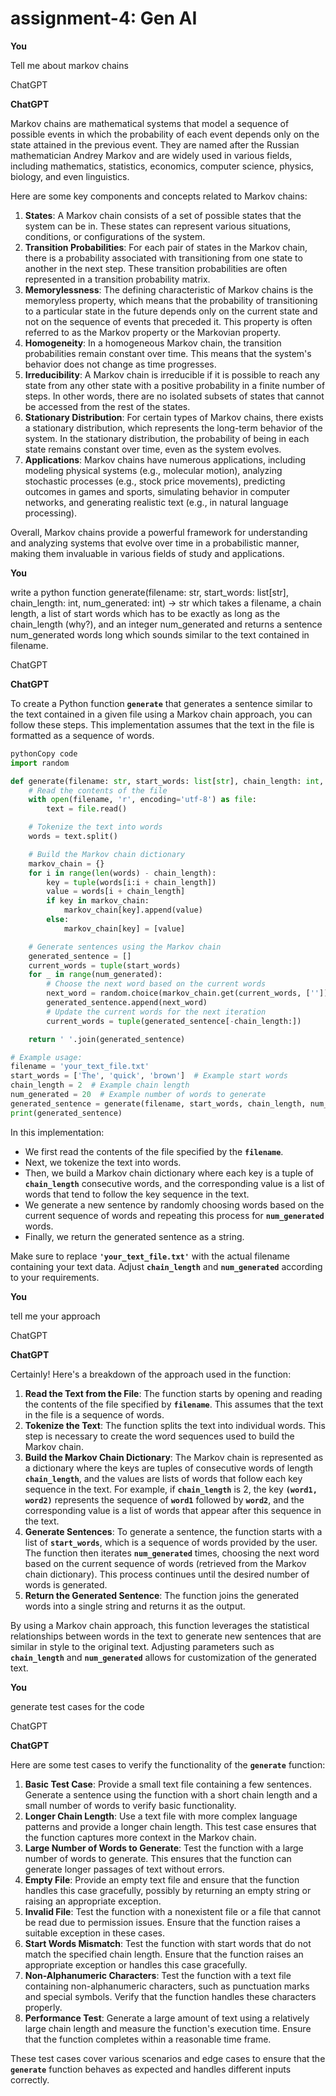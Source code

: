 # assignment-4: Gen AI

**You**

Tell me about markov chains

ChatGPT

**ChatGPT**

Markov chains are mathematical systems that model a sequence of possible events in which the probability of each event depends only on the state attained in the previous event. They are named after the Russian mathematician Andrey Markov and are widely used in various fields, including mathematics, statistics, economics, computer science, physics, biology, and even linguistics.

Here are some key components and concepts related to Markov chains:

1. **States**: A Markov chain consists of a set of possible states that the system can be in. These states can represent various situations, conditions, or configurations of the system.
2. **Transition Probabilities**: For each pair of states in the Markov chain, there is a probability associated with transitioning from one state to another in the next step. These transition probabilities are often represented in a transition probability matrix.
3. **Memorylessness**: The defining characteristic of Markov chains is the memoryless property, which means that the probability of transitioning to a particular state in the future depends only on the current state and not on the sequence of events that preceded it. This property is often referred to as the Markov property or the Markovian property.
4. **Homogeneity**: In a homogeneous Markov chain, the transition probabilities remain constant over time. This means that the system's behavior does not change as time progresses.
5. **Irreducibility**: A Markov chain is irreducible if it is possible to reach any state from any other state with a positive probability in a finite number of steps. In other words, there are no isolated subsets of states that cannot be accessed from the rest of the states.
6. **Stationary Distribution**: For certain types of Markov chains, there exists a stationary distribution, which represents the long-term behavior of the system. In the stationary distribution, the probability of being in each state remains constant over time, even as the system evolves.
7. **Applications**: Markov chains have numerous applications, including modeling physical systems (e.g., molecular motion), analyzing stochastic processes (e.g., stock price movements), predicting outcomes in games and sports, simulating behavior in computer networks, and generating realistic text (e.g., in natural language processing).

Overall, Markov chains provide a powerful framework for understanding and analyzing systems that evolve over time in a probabilistic manner, making them invaluable in various fields of study and applications.

**You**

write a python function generate(filename: str, start_words: list[str], chain_length: int, num_generated: int) -> str which takes a filename, a chain length, a list of start words which has to be exactly as long as the chain_length (why?), and an integer num_generated and returns a sentence num_generated words long which sounds similar to the text contained in filename.

ChatGPT

**ChatGPT**

To create a Python function **`generate`** that generates a sentence similar to the text contained in a given file using a Markov chain approach, you can follow these steps. This implementation assumes that the text in the file is formatted as a sequence of words.

```python
pythonCopy code
import random

def generate(filename: str, start_words: list[str], chain_length: int, num_generated: int) -> str:
    # Read the contents of the file
    with open(filename, 'r', encoding='utf-8') as file:
        text = file.read()

    # Tokenize the text into words
    words = text.split()

    # Build the Markov chain dictionary
    markov_chain = {}
    for i in range(len(words) - chain_length):
        key = tuple(words[i:i + chain_length])
        value = words[i + chain_length]
        if key in markov_chain:
            markov_chain[key].append(value)
        else:
            markov_chain[key] = [value]

    # Generate sentences using the Markov chain
    generated_sentence = []
    current_words = tuple(start_words)
    for _ in range(num_generated):
        # Choose the next word based on the current words
        next_word = random.choice(markov_chain.get(current_words, ['']))
        generated_sentence.append(next_word)
        # Update the current words for the next iteration
        current_words = tuple(generated_sentence[-chain_length:])

    return ' '.join(generated_sentence)

# Example usage:
filename = 'your_text_file.txt'
start_words = ['The', 'quick', 'brown']  # Example start words
chain_length = 2  # Example chain length
num_generated = 20  # Example number of words to generate
generated_sentence = generate(filename, start_words, chain_length, num_generated)
print(generated_sentence)

```

In this implementation:

- We first read the contents of the file specified by the **`filename`**.
- Next, we tokenize the text into words.
- Then, we build a Markov chain dictionary where each key is a tuple of **`chain_length`** consecutive words, and the corresponding value is a list of words that tend to follow the key sequence in the text.
- We generate a new sentence by randomly choosing words based on the current sequence of words and repeating this process for **`num_generated`** words.
- Finally, we return the generated sentence as a string.

Make sure to replace **`'your_text_file.txt'`** with the actual filename containing your text data. Adjust **`chain_length`** and **`num_generated`** according to your requirements.

**You**

tell me your approach

ChatGPT

**ChatGPT**

Certainly! Here's a breakdown of the approach used in the function:

1. **Read the Text from the File**: The function starts by opening and reading the contents of the file specified by **`filename`**. This assumes that the text in the file is a sequence of words.
2. **Tokenize the Text**: The function splits the text into individual words. This step is necessary to create the word sequences used to build the Markov chain.
3. **Build the Markov Chain Dictionary**: The Markov chain is represented as a dictionary where the keys are tuples of consecutive words of length **`chain_length`**, and the values are lists of words that follow each key sequence in the text. For example, if **`chain_length`** is 2, the key **`(word1, word2)`** represents the sequence of **`word1`** followed by **`word2`**, and the corresponding value is a list of words that appear after this sequence in the text.
4. **Generate Sentences**: To generate a sentence, the function starts with a list of **`start_words`**, which is a sequence of words provided by the user. The function then iterates **`num_generated`** times, choosing the next word based on the current sequence of words (retrieved from the Markov chain dictionary). This process continues until the desired number of words is generated.
5. **Return the Generated Sentence**: The function joins the generated words into a single string and returns it as the output.

By using a Markov chain approach, this function leverages the statistical relationships between words in the text to generate new sentences that are similar in style to the original text. Adjusting parameters such as **`chain_length`** and **`num_generated`** allows for customization of the generated text.

**You**

generate test cases for the code

ChatGPT

**ChatGPT**

Here are some test cases to verify the functionality of the **`generate`** function:

1. **Basic Test Case**: Provide a small text file containing a few sentences. Generate a sentence using the function with a short chain length and a small number of words to verify basic functionality.
2. **Longer Chain Length**: Use a text file with more complex language patterns and provide a longer chain length. This test case ensures that the function captures more context in the Markov chain.
3. **Large Number of Words to Generate**: Test the function with a large number of words to generate. This ensures that the function can generate longer passages of text without errors.
4. **Empty File**: Provide an empty text file and ensure that the function handles this case gracefully, possibly by returning an empty string or raising an appropriate exception.
5. **Invalid File**: Test the function with a nonexistent file or a file that cannot be read due to permission issues. Ensure that the function raises a suitable exception in these cases.
6. **Start Words Mismatch**: Test the function with start words that do not match the specified chain length. Ensure that the function raises an appropriate exception or handles this case gracefully.
7. **Non-Alphanumeric Characters**: Test the function with a text file containing non-alphanumeric characters, such as punctuation marks and special symbols. Verify that the function handles these characters properly.
8. **Performance Test**: Generate a large amount of text using a relatively large chain length and measure the function's execution time. Ensure that the function completes within a reasonable time frame.

These test cases cover various scenarios and edge cases to ensure that the **`generate`** function behaves as expected and handles different inputs correctly.